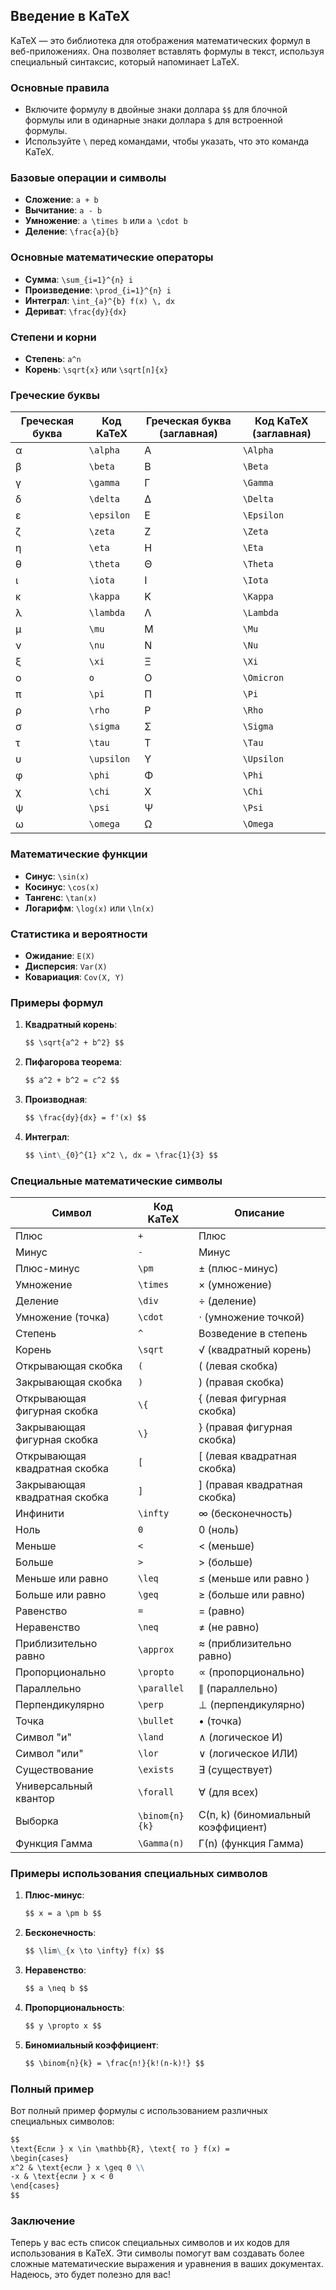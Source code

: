 ## Введение в KaTeX

KaTeX — это библиотека для отображения математических формул в веб-приложениях. Она позволяет вставлять формулы в текст, используя специальный синтаксис, который напоминает LaTeX.

### Основные правила

- Включите формулу в двойные знаки доллара `$$` для блочной формулы или в одинарные знаки доллара `$` для встроенной формулы.
- Используйте `\` перед командами, чтобы указать, что это команда KaTeX.

### Базовые операции и символы

- **Сложение**: `a + b`
- **Вычитание**: `a - b`
- **Умножение**: `a \times b` или `a \cdot b`
- **Деление**: `\frac{a}{b}`

### Основные математические операторы

- **Сумма**: `\sum_{i=1}^{n} i`
- **Произведение**: `\prod_{i=1}^{n} i`
- **Интеграл**: `\int_{a}^{b} f(x) \, dx`
- **Дериват**: `\frac{dy}{dx}`

### Степени и корни

- **Степень**: `a^n`
- **Корень**: `\sqrt{x}` или `\sqrt[n]{x}`

### Греческие буквы

| Греческая буква | Код KaTeX  | Греческая буква (заглавная) | Код KaTeX (заглавная) |
| --------------- | ---------- | --------------------------- | --------------------- |
| α               | `\alpha`   | Α                           | `\Alpha`              |
| β               | `\beta`    | Β                           | `\Beta`               |
| γ               | `\gamma`   | Γ                           | `\Gamma`              |
| δ               | `\delta`   | Δ                           | `\Delta`              |
| ε               | `\epsilon` | Ε                           | `\Epsilon`            |
| ζ               | `\zeta`    | Ζ                           | `\Zeta`               |
| η               | `\eta`     | Η                           | `\Eta`                |
| θ               | `\theta`   | Θ                           | `\Theta`              |
| ι               | `\iota`    | Ι                           | `\Iota`               |
| κ               | `\kappa`   | Κ                           | `\Kappa`              |
| λ               | `\lambda`  | Λ                           | `\Lambda`             |
| μ               | `\mu`      | Μ                           | `\Mu`                 |
| ν               | `\nu`      | Ν                           | `\Nu`                 |
| ξ               | `\xi`      | Ξ                           | `\Xi`                 |
| ο               | `o`        | Ο                           | `\Omicron`            |
| π               | `\pi`      | Π                           | `\Pi`                 |
| ρ               | `\rho`     | Ρ                           | `\Rho`                |
| σ               | `\sigma`   | Σ                           | `\Sigma`              |
| τ               | `\tau`     | Τ                           | `\Tau`                |
| υ               | `\upsilon` | Υ                           | `\Upsilon`            |
| φ               | `\phi`     | Φ                           | `\Phi`                |
| χ               | `\chi`     | Χ                           | `\Chi`                |
| ψ               | `\psi`     | Ψ                           | `\Psi`                |
| ω               | `\omega`   | Ω                           | `\Omega`              |

### Математические функции

- **Синус**: `\sin(x)`
- **Косинус**: `\cos(x)`
- **Тангенс**: `\tan(x)`
- **Логарифм**: `\log(x)` или `\ln(x)`

### Статистика и вероятности

- **Ожидание**: `E(X)`
- **Дисперсия**: `Var(X)`
- **Ковариация**: `Cov(X, Y)`

### Примеры формул

1. **Квадратный корень**:

   ```markdown
   $$ \sqrt{a^2 + b^2} $$
   ```

2. **Пифагорова теорема**:

   ```markdown
   $$ a^2 + b^2 = c^2 $$
   ```

3. **Производная**:

   ```markdown
   $$ \frac{dy}{dx} = f'(x) $$
   ```

4. **Интеграл**:

   ```markdown
   $$ \int\_{0}^{1} x^2 \, dx = \frac{1}{3} $$
   ```

### Специальные математические символы

| Символ                        | Код KaTeX      | Описание                           |
| ----------------------------- | -------------- | ---------------------------------- |
| Плюс                          | `+`            | Плюс                               |
| Минус                         | `-`            | Минус                              |
| Плюс-минус                    | `\pm`          | ± (плюс-минус)                     |
| Умножение                     | `\times`       | × (умножение)                      |
| Деление                       | `\div`         | ÷ (деление)                        |
| Умножение (точка)             | `\cdot`        | ⋅ (умножение точкой)               |
| Степень                       | `^`            | Возведение в степень               |
| Корень                        | `\sqrt`        | √ (квадратный корень)              |
| Открывающая скобка            | `(`            | ( (левая скобка)                   |
| Закрывающая скобка            | `)`            | ) (правая скобка)                  |
| Открывающая фигурная скобка   | `\{`           | { (левая фигурная скобка)          |
| Закрывающая фигурная скобка   | `\}`           | } (правая фигурная скобка)         |
| Открывающая квадратная скобка | `[`            | [ (левая квадратная скобка)        |
| Закрывающая квадратная скобка | `]`            | ] (правая квадратная скобка)       |
| Инфинити                      | `\infty`       | ∞ (бесконечность)                  |
| Ноль                          | `0`            | 0 (ноль)                           |
| Меньше                        | `<`            | < (меньше)                         |
| Больше                        | `>`            | > (больше)                         |
| Меньше или равно              | `\leq`         | ≤ (меньше или равно )              |
| Больше или равно              | `\geq`         | ≥ (больше или равно)               |
| Равенство                     | `=`            | = (равно)                          |
| Неравенство                   | `\neq`         | ≠ (не равно)                       |
| Приблизительно равно          | `\approx`      | ≈ (приблизительно равно)           |
| Пропорционально               | `\propto`      | ∝ (пропорционально)                |
| Параллельно                   | `\parallel`    | ∥ (параллельно)                    |
| Перпендикулярно               | `\perp`        | ⊥ (перпендикулярно)                |
| Точка                         | `\bullet`      | • (точка)                          |
| Символ "и"                    | `\land`        | ∧ (логическое И)                   |
| Символ "или"                  | `\lor`         | ∨ (логическое ИЛИ)                 |
| Существование                 | `\exists`      | ∃ (существует)                     |
| Универсальный квантор         | `\forall`      | ∀ (для всех)                       |
| Выборка                       | `\binom{n}{k}` | C(n, k) (биномиальный коэффициент) |
| Функция Гамма                 | `\Gamma(n)`    | Γ(n) (функция Гамма)               |

### Примеры использования специальных символов

1. **Плюс-минус**:

   ```markdown
   $$ x = a \pm b $$
   ```

2. **Бесконечность**:

   ```markdown
   $$ \lim\_{x \to \infty} f(x) $$
   ```

3. **Неравенство**:

   ```markdown
   $$ a \neq b $$
   ```

4. **Пропорциональность**:

   ```markdown
   $$ y \propto x $$
   ```

5. **Биномиальный коэффициент**:

   ```markdown
   $$ \binom{n}{k} = \frac{n!}{k!(n-k)!} $$
   ```

### Полный пример

Вот полный пример формулы с использованием различных специальных символов:

```markdown
$$
\text{Если } x \in \mathbb{R}, \text{ то } f(x) =
\begin{cases}
x^2 & \text{если } x \geq 0 \\
-x & \text{если } x < 0
\end{cases}
$$
```

### Заключение

Теперь у вас есть список специальных символов и их кодов для использования в KaTeX. Эти символы помогут вам создавать более сложные математические выражения и уравнения в ваших документах. Надеюсь, это будет полезно для вас!
